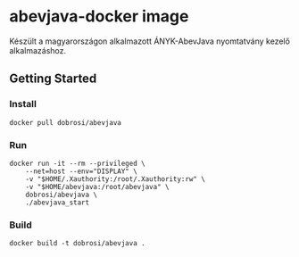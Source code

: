 # abevjava-docker image

Készült a magyarországon alkalmazott ÁNYK-AbevJava nyomtatvány kezelő alkalmazáshoz.

## Getting Started

### Install

```
docker pull dobrosi/abevjava
```

### Run

```
docker run -it --rm --privileged \
	--net=host --env="DISPLAY" \
	-v "$HOME/.Xauthority:/root/.Xauthority:rw" \
	-v "$HOME/abevjava:/root/abevjava" \
	dobrosi/abevjava \
	./abevjava_start
```

### Build

```
docker build -t dobrosi/abevjava .
```